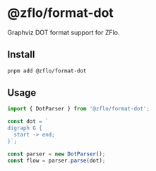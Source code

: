 # @zflo/format-dot

Graphviz DOT format support for ZFlo.

## Install

```bash
pnpm add @zflo/format-dot
```

## Usage

```ts
import { DotParser } from '@zflo/format-dot';

const dot = `
digraph G {
  start -> end;
}`;

const parser = new DotParser();
const flow = parser.parse(dot);
```
